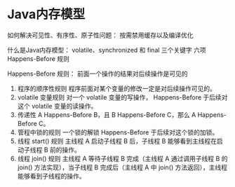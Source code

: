 # Java内存模型

如何解决可见性、有序性、原子性问题：
按需禁用缓存以及编译优化


什么是Java内存模型：
volatile、synchronized 和 final 三个关键字
六项 Happens-Before 规则

Happens-Before 规则：
前面一个操作的结果对后续操作是可见的
1. 程序的顺序性规则
程序前面对某个变量的修改一定是对后续操作可见的。
2. volatile 变量规则
对一个 volatile 变量的写操作， Happens-Before 于后续对这个 volatile 变量的读操作。
3. 传递性
A Happens-Before B，且 B Happens-Before C，那么 A Happens-Before C。
4. 管程中锁的规则
一个锁的解锁 Happens-Before 于后续对这个锁的加锁。
5. 线程 start() 规则
主线程 A 启动子线程 B 后，子线程 B 能够看到主线程在启动子线程 B 前的操作。
6. 线程 join() 规则
主线程 A 等待子线程 B 完成（主线程 A 通过调用子线程 B 的 join() 方法实现），当子线程 B 完成后（主线程 A 中 join() 方法返回），主线程能够看到子线程的操作。
